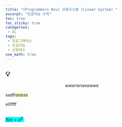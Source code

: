 ```yaml
---
title: "[Programmers Dev] 선형시스템 (Linear System) "
excerpt: "인공지능 수학"
toc: true
toc_sticky: true
categories:
 - DL
tags:
 - 프로그래머스
 - 인공지능
 - 선형대수
use_math: true
---
```


## &#128161;

$$
wwerwrweewwe
$$

sadf<span style="background-color:#fffacd">r$aasss$ </span>

e0ffff<br/><br/>

<span style="background-color:#00ffff">$f(x) = x^2$ </span>



